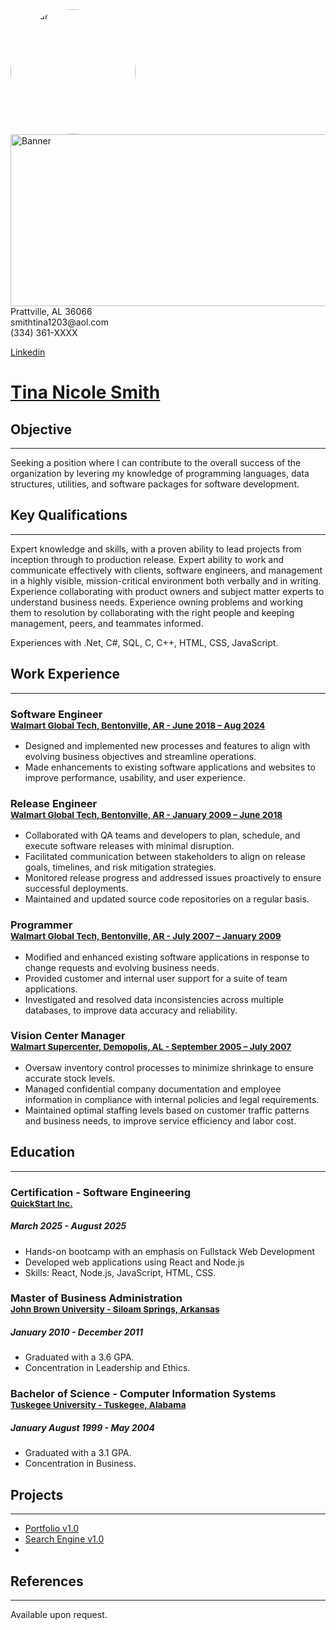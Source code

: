 
<div>
 <img src="/../../../mstina03/blob/main/IMG_3873.jpeg" alt="Avatar" style="width:200px; overflow:hidden; border-radius:50%;"  />
 <img src="/../../../mstina03/blob/main/Banner.jpg"    alt="Banner" style="float:right; width:625px; height:275px;"  />
</div>

<span> 
 Prattville, AL 36066 <br> smithtina1203@aol.com <br> (334) 361-XXXX <br> 
</span>
 
 [Linkedin](https://www.linkedin.com/in/smithtina1203)


# [Tina Nicole Smith](https://mstina03.github.io./#about)
## Objective
___
Seeking a position where I can contribute to the overall success of the organization by levering my knowledge of programming languages, data structures, utilities, and software packages for software development. 

## Key Qualifications		
___
Expert knowledge and skills, with a proven ability to lead projects from inception through to production release. Expert ability to work and communicate effectively with clients, software engineers, and management in a highly visible, mission-critical environment both verbally and in writing. Experience collaborating with product owners and subject matter experts to understand business needs. Experience owning problems and working them to resolution by collaborating with the right people and keeping management, peers, and teammates informed.

Experiences with .Net, C#, SQL, C, C++, HTML, CSS, JavaScript.

## Work Experience
___
### Software Engineer <br> <sup> [Walmart Global Tech, Bentonville, AR - June 2018 – Aug 2024](https://tech.walmart.com/content/walmart-global-tech/en_us.html)	</sup>							

* Designed and implemented new processes and features to align with evolving business objectives and streamline operations. 
* Made enhancements to existing software applications and websites to improve performance, usability, and user experience.

### Release Engineer <br> <sup> [Walmart Global Tech, Bentonville, AR - January 2009 – June 2018](https://tech.walmart.com/content/walmart-global-tech/en_us.html) </sup> 

* Collaborated with QA teams and developers to plan, schedule, and execute software releases with minimal disruption.
* Facilitated communication between stakeholders to align on release goals, timelines, and risk mitigation strategies.
* Monitored release progress and addressed issues proactively to ensure successful deployments.
*	Maintained and updated source code repositories on a regular basis. 

### Programmer <br> <sup> [Walmart Global Tech, Bentonville, AR - July 2007 – January 2009](https://tech.walmart.com/content/walmart-global-tech/en_us.html)</sup>				

* Modified and enhanced existing software applications in response to change requests and evolving business needs.
* Provided customer and internal user support for a suite of team applications.
* Investigated and resolved data inconsistencies across multiple databases, to improve data accuracy and reliability.

### Vision Center Manager <br> <sup> [Walmart Supercenter, Demopolis, AL - September 2005 – July 2007](https://www.walmart.com/store/731-demopolis-al) </sup> 					  

 * Oversaw inventory control processes to minimize shrinkage to ensure accurate stock levels.
 * Managed confidential company documentation and employee information in compliance with internal policies and legal requirements.
 * Maintained optimal staffing levels based on customer traffic patterns and business needs, to improve service efficiency and labor cost.

## Education
___

### Certification - Software Engineering  <br> <sup> [QuickStart Inc.](https://www.quickstart.com/bootcamp/software-engineering/) </sup> 
##### March 2025 - August 2025
* Hands-on bootcamp with an emphasis on Fullstack Web Development
* Developed web applications using React and Node.js
* Skills: React, Node.js, JavaScript, HTML, CSS.

### Master of Business Administration <br> <sup> [John Brown University - Siloam Springs, Arkansas](https://www.jbu.edu)</sup> 
##### January  2010 - December  2011
*	Graduated with a 3.6 GPA.
*	Concentration in Leadership and Ethics.
  
### Bachelor of Science - Computer Information Systems <br> <sup> [Tuskegee University - Tuskegee, Alabama](http://www.tuskegee.edu)</sup> <sup> 
##### January  August 1999 - May 2004
*	Graduated with a 3.1 GPA.
*	Concentration in Business.



## Projects 
___
* [Portfolio v1.0](https://mstina03.github.io/Portfolio/)
* [Search Engine v1.0](https://mstina03.github.io/SearchEngine/)
* 

## References
___
Available upon request.
